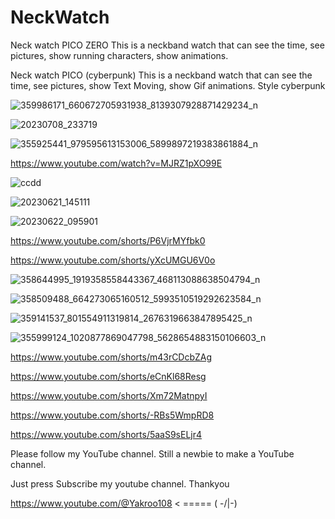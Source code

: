# NeckWatch
Neck watch PICO ZERO This is a neckband watch that can see the time, see pictures, show running characters, show animations.

Neck watch PICO (cyberpunk)
This is a neckband watch that can see the time, see pictures, show Text Moving, show Gif animations. Style cyberpunk

![359986171_660672705931938_8139307928871429234_n](https://github.com/YakrooThai/NeckWatch/assets/56666070/6723daa5-1880-449d-9530-f29b64da852a)


![20230708_233719](https://github.com/YakrooThai/NeckWatch/assets/56666070/e92a7365-a805-48c9-9164-8a0d151f8f7c)




![355925441_979595613153006_5899897219383861884_n](https://github.com/YakrooThai/NeckWatch/assets/56666070/256d7191-be59-48b6-a11d-ce99a4165f4e)


https://www.youtube.com/watch?v=MJRZ1pXO99E


![ccdd](https://github.com/YakrooThai/NeckWatch/assets/56666070/c27c30b2-c329-4c57-9252-78a7fffb80a4)


![20230621_145111](https://github.com/YakrooThai/NeckWatch/assets/56666070/bac154c9-7a94-47ba-a557-29d3d149c06d)


![20230622_095901](https://github.com/YakrooThai/NeckWatch/assets/56666070/0d17d640-d1e6-48e2-a57d-062a17704c6b)

https://www.youtube.com/shorts/P6VjrMYfbk0

https://www.youtube.com/shorts/yXcUMGU6V0o

![358644995_1919358558443367_468113088638504794_n](https://github.com/YakrooThai/NeckWatch/assets/56666070/4cb6d377-2c5f-400b-b3e7-974f9e685cf0)

![358509488_664273065160512_5993510519292623584_n](https://github.com/YakrooThai/NeckWatch/assets/56666070/9571ae0c-2632-4ed9-8916-2099e13dcf75)

![359141537_801554911319814_2676319663847895425_n](https://github.com/YakrooThai/NeckWatch/assets/56666070/aa7b4d5c-8447-46ff-a18b-786df8bcda7f)

![355999124_1020877869047798_5628654883150106603_n](https://github.com/YakrooThai/NeckWatch/assets/56666070/6368490b-8f79-4b37-bad6-a30ac9952f09)

https://www.youtube.com/shorts/m43rCDcbZAg


https://www.youtube.com/shorts/eCnKl68Resg

https://www.youtube.com/shorts/Xm72MatnpyI

https://www.youtube.com/shorts/-RBs5WmpRD8

https://www.youtube.com/shorts/5aaS9sELjr4


Please follow my YouTube channel. Still a newbie to make a YouTube channel.

Just press Subscribe my youtube channel. Thankyou

https://www.youtube.com/@Yakroo108 < ===== ( -/|-)
